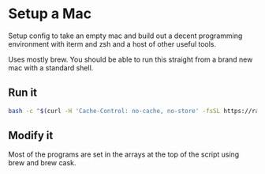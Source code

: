 # Setup a Mac

Setup config to take an empty mac and build out a decent programming environment with iterm and zsh and a host of other useful tools.

Uses mostly brew.  You should be able to run this straight from a brand new mac with a standard shell.

## Run it

```bash
bash -c "$(curl -H 'Cache-Control: no-cache, no-store' -fsSL https://raw.githubusercontent.com/codeallthethingz/brew-mac-setup/master/setup.sh)"
```

## Modify it

Most of the programs are set in the arrays at the top of the script using brew and brew cask.

